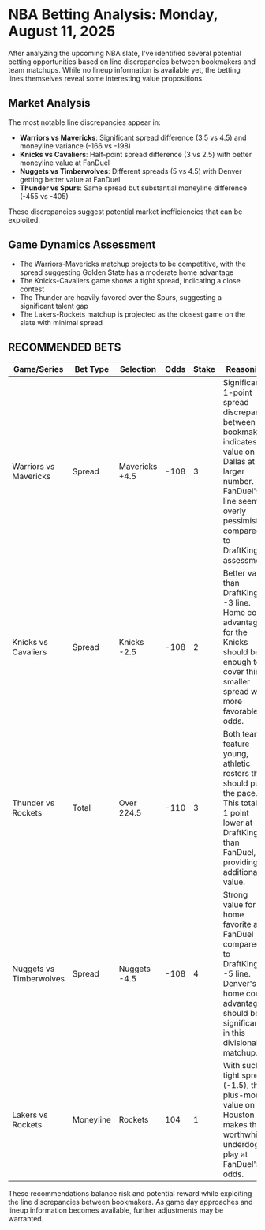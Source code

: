 # NBA Betting Analysis: Monday, August 11, 2025

After analyzing the upcoming NBA slate, I've identified several potential betting opportunities based on line discrepancies between bookmakers and team matchups. While no lineup information is available yet, the betting lines themselves reveal some interesting value propositions.

## Market Analysis

The most notable line discrepancies appear in:

- **Warriors vs Mavericks**: Significant spread difference (3.5 vs 4.5) and moneyline variance (-166 vs -198)
- **Knicks vs Cavaliers**: Half-point spread difference (3 vs 2.5) with better moneyline value at FanDuel
- **Nuggets vs Timberwolves**: Different spreads (5 vs 4.5) with Denver getting better value at FanDuel
- **Thunder vs Spurs**: Same spread but substantial moneyline difference (-455 vs -405)

These discrepancies suggest potential market inefficiencies that can be exploited.

## Game Dynamics Assessment

- The Warriors-Mavericks matchup projects to be competitive, with the spread suggesting Golden State has a moderate home advantage
- The Knicks-Cavaliers game shows a tight spread, indicating a close contest
- The Thunder are heavily favored over the Spurs, suggesting a significant talent gap
- The Lakers-Rockets matchup is projected as the closest game on the slate with minimal spread

## RECOMMENDED BETS

| Game/Series | Bet Type | Selection | Odds | Stake | Reasoning |
|-------------|----------|-----------|------|-------|-----------|
| Warriors vs Mavericks | Spread | Mavericks +4.5 | -108 | 3 | Significant 1-point spread discrepancy between bookmakers indicates value on Dallas at the larger number. FanDuel's line seems overly pessimistic compared to DraftKings' assessment. |
| Knicks vs Cavaliers | Spread | Knicks -2.5 | -108 | 2 | Better value than DraftKings' -3 line. Home court advantage for the Knicks should be enough to cover this smaller spread with more favorable odds. |
| Thunder vs Rockets | Total | Over 224.5 | -110 | 3 | Both teams feature young, athletic rosters that should push the pace. This total is 1 point lower at DraftKings than FanDuel, providing additional value. |
| Nuggets vs Timberwolves | Spread | Nuggets -4.5 | -108 | 4 | Strong value for the home favorite at FanDuel compared to DraftKings' -5 line. Denver's home court advantage should be significant in this divisional matchup. |
| Lakers vs Rockets | Moneyline | Rockets | 104 | 1 | With such a tight spread (-1.5), the plus-money value on Houston makes this a worthwhile underdog play at FanDuel's odds. |

These recommendations balance risk and potential reward while exploiting the line discrepancies between bookmakers. As game day approaches and lineup information becomes available, further adjustments may be warranted.